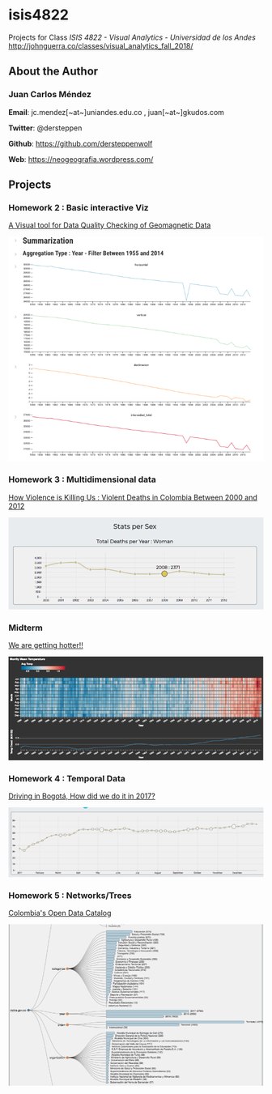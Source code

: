 # isis4822

Projects for  Class *ISIS 4822 -  Visual Analytics - Universidad de los Andes* http://johnguerra.co/classes/visual_analytics_fall_2018/


## About the Author

### Juan Carlos Méndez

**Email**: jc.mendez[~at~]uniandes.edu.co , juan[~at~]gkudos.com

**Twitter**: @dersteppen

**Github**: https://github.com/dersteppenwolf

**Web**: https://neogeografia.wordpress.com/


## Projects

### Homework 2 : Basic interactive Viz

[A Visual tool for Data Quality Checking of Geomagnetic Data](hw2/)

![alt text](https://raw.githubusercontent.com/dersteppenwolf/isis4822/master/hw2/images/s1.png "Visualization")




### Homework 3 : Multidimensional data

[How Violence is Killing Us : Violent Deaths in Colombia Between 2000 and 2012](hw3/)

![alt text](https://raw.githubusercontent.com/dersteppenwolf/isis4822/master/hw3/images/detail.png "Visualization")


### Midterm

[We are getting hotter!!](midterm/)

![alt text](https://raw.githubusercontent.com/dersteppenwolf/isis4822/master/midterm/images/3b.png "Visualization")



### Homework 4 : Temporal Data

[Driving in Bogotá, How did we do it in 2017?](hw4/)

![alt text](https://raw.githubusercontent.com/dersteppenwolf/isis4822/master/hw4/images/timeline_filtered.png "Visualization")



### Homework 5 : Networks/Trees

[Colombia's Open Data Catalog](hw5/)

![alt text](https://raw.githubusercontent.com/dersteppenwolf/isis4822/master/hw5/images/a.png "Visualization")

